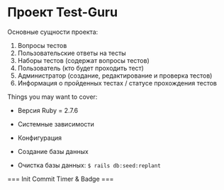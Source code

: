 # Проект Test-Guru

 Основные сущности проекта:
 1) Вопросы тестов
 2) Пользовательские ответы на тесты
 3) Наборы тестов (содержат вопросы тестов)
 4) Пользователь (кто будет проходить тест)
 5) Администратор (создание, редактирование и проверка тестов)
 6) Информация о пройденных тестах / статусе прохождения тестов

Things you may want to cover:

* Версия Ruby = 2.7.6

* Системные зависимости

* Конфигурация

* Создание базы данных

* Очистка базы данных:
`$ rails db:seed:replant `

=== Init Commit Timer & Badge ===
